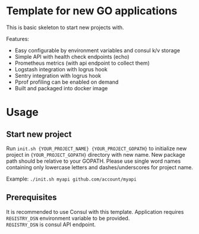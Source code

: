 # Template for new GO applications

This is basic skeleton to start new projects with.

Features:

* Easy configurable by environment variables and consul k/v storage
* Simple API with health check endpoints (echo)
* Prometheus metrics (with api endpoint to collect them)
* Logstash integration with logrus hook
* Sentry integration with logrus hook
* Pprof profiling can be enabled on demand
* Built and packaged into docker image

# Usage

## Start new project

Run `init.sh {YOUR_PROJECT_NAME} {YOUR_PROJECT_GOPATH}` to initialize new
project in `{YOUR_PROJECT_GOPATH}` directory with new name. New package path
should be relative to your GOPATH.
Please use single word names containing only lowercase letters and
dashes/underscores for project name.

Example: `./init.sh myapi github.com/account/myapi`

## Prerequisites

It is recommended to use Consul with this template.
Application requires `REGISTRY_DSN` environment variable to be provided.  
`REGISTRY_DSN` is consul API endpoint.
